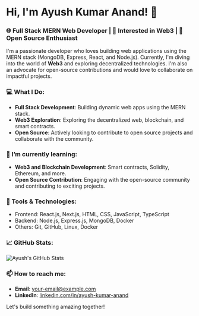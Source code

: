 # Hi, I'm Ayush Kumar Anand! 👋

### 🌐 Full Stack MERN Web Developer | 🔗 Interested in Web3 | 🌟 Open Source Enthusiast

I'm a passionate developer who loves building web applications using the MERN stack (MongoDB, Express, React, and Node.js). Currently, I'm diving into the world of **Web3** and exploring decentralized technologies. I'm also an advocate for open-source contributions and would love to collaborate on impactful projects.

### 💻 What I Do:
- **Full Stack Development**: Building dynamic web apps using the MERN stack.
- **Web3 Exploration**: Exploring the decentralized web, blockchain, and smart contracts.
- **Open Source**: Actively looking to contribute to open source projects and collaborate with the community.

### 🌱 I’m currently learning:
- **Web3 and Blockchain Development**: Smart contracts, Solidity, Ethereum, and more.
- **Open Source Contribution**: Engaging with the open-source community and contributing to exciting projects.

### 🔧 Tools & Technologies:
- Frontend: React.js, Next.js, HTML, CSS, JavaScript, TypeScript
- Backend: Node.js, Express.js, MongoDB, Docker
- Others: Git, GitHub, Linux, Docker

### 📈 GitHub Stats:
![Ayush's GitHub Stats](https://github-readme-stats.vercel.app/api?username=ayushk-1801&show_icons=true&theme=radicall)

### 📫 How to reach me:
- **Email**: [your-email@example.com](mailto:your-email@example.com)
- **LinkedIn**: [linkedin.com/in/ayush-kumar-anand](https://linkedin.com/in/ayush-kumar-anand)

Let's build something amazing together!
